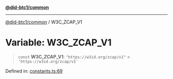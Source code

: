 [**@did-btc1/common**](../README.md)

***

[@did-btc1/common](../globals.md) / W3C\_ZCAP\_V1

# Variable: W3C\_ZCAP\_V1

> `const` **W3C\_ZCAP\_V1**: `"https://w3id.org/zcap/v1"` = `'https://w3id.org/zcap/v1'`

Defined in: [constants.ts:69](https://github.com/dcdpr/did-btc1-js/blob/751aedd75738c26882a2149e644ae32b9e424707/packages/common/src/constants.ts#L69)
